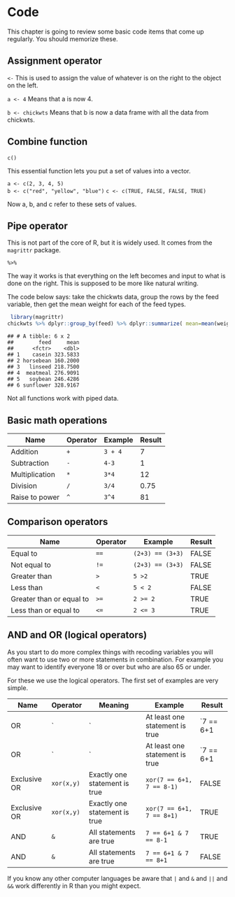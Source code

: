 # Code

This chapter is going to review some basic code items that come up regularly.
You should memorize these.

## Assignment operator

` <- `
This is used to assign the value of whatever is on the right to the object on the left.

`a <- 4`
Means that a is now 4.

`b <- chickwts`
Means that b is now a data frame with all the data from chickwts.

## Combine function

`c()`  

This essential function lets you put a set of values into a vector. 

`a <- c(2, 3, 4, 5)`  
`b <- c("red", "yellow", "blue")`
`c <- c(TRUE, FALSE, FALSE, TRUE)`  

Now a, b, and c refer to these sets of values.  

## Pipe operator

This is not part of the core of R, but it is widely used. It comes from the `magrittr` package.  

`%>%`

The way it works is that everything on the left becomes and input to what is done on the right.  This is supposed 
to be more like natural writing.  

The code below says: take the chickwts data, group the rows by the feed variable, then get the mean weight for each of
the feed types.


```r
 library(magrittr)
chickwts %>% dplyr::group_by(feed) %>% dplyr::summarize( mean=mean(weight)) 
```

```
## # A tibble: 6 x 2
##        feed     mean
##      <fctr>    <dbl>
## 1    casein 323.5833
## 2 horsebean 160.2000
## 3   linseed 218.7500
## 4  meatmeal 276.9091
## 5   soybean 246.4286
## 6 sunflower 328.9167
```
Not all functions work with piped data.  


## Basic math operations

| Name  | Operator | Example |Result  |
|---|----|---|---|  
|Addition |`+`|`3 + 4 `| 7|  
|Subtraction|`-`|`4-3`| 1|
|Multiplication|`*`|`3*4`| 12|
|Division|`/`|`3/4`| 0.75|
|Raise to power| `^`| `3^4`|81|

## Comparison operators

| Name  | Operator | Example |Result  |
|---|----|---|---|  
| Equal to | `==`| `(2+3) == (3+3)`| FALSE|
| Not equal to | `!=`|`(2+3) == (3+3)`| FALSE|
| Greater than |`>`| `5 >2` | TRUE|
|Less than |`<`| `5 < 2` | FALSE|
|Greater than or equal to |`>=`| `2 >= 2` |TRUE|
|Less than or equal to |`<=`| `2 <= 3` |TRUE|

## AND and OR (logical operators)

As you start to do more complex things with recoding variables you
will often want to use two or more statements in combination.  For example
you may want to identify everyone 18 or over but who are also 65 or under. 

For these we use the logical operators.  The first set of examples are very simple.

|Name |Operator | Meaning | Example |Result|
|------|--------|---------|---------|------|
|OR | `|`  | At least one statement is true | `7 == 6+1 | 7 == 8-1` |TRUE |
|OR | `|`  | At least one statement is true | `7 == 6+1 | 7 == 8+1` |TRUE |
|Exclusive OR | `xor(x,y)`  | Exactly one statement is true | `xor(7 == 6+1, 7 == 8-1)` |FALSE |
|Exclusive OR | `xor(x,y)`  | Exactly one statement is true | `xor(7 == 6+1, 7 == 8+1)` |TRUE |
|AND | `&`  | All statements are true | `7 == 6+1 & 7 == 8-1` |TRUE |
|AND | `&`  | All statements are true | `7 == 6+1 & 7 == 8+1` |FALSE |

If you know any other computer languages be aware that `|` and `&` and `||` and `&&`  work differently in R than you might expect.

